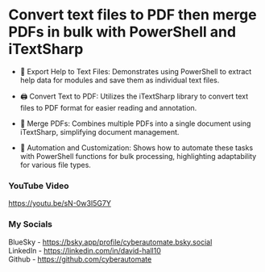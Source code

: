 #  Convert text files to PDF then merge PDFs in bulk with PowerShell and iTextSharp
- 📜 Export Help to Text Files: Demonstrates using PowerShell to extract help data for modules and save them as individual text files.

- 🖨️ Convert Text to PDF: Utilizes the iTextSharp library to convert text files to PDF format for easier reading and annotation.

- 📂 Merge PDFs: Combines multiple PDFs into a single document using iTextSharp, simplifying document management.

- 🔧 Automation and Customization: Shows how to automate these tasks with PowerShell functions for bulk processing, highlighting adaptability for various file types.

### YouTube Video ###
https://youtu.be/sN-0w3I5G7Y

### My Socials ###
BlueSky - https://bsky.app/profile/cyberautomate.bsky.social<br/>
LinkedIn - https://linkedin.com/in/david-hall10 <br/>
Github - https://github.com/cyberautomate